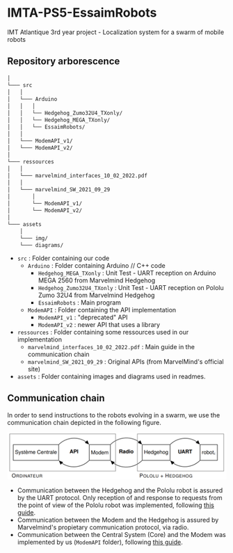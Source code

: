 # IMTA-PS5-EssaimRobots
IMT Atlantique 3rd year project - Localization system for a swarm of mobile robots

## Repository arborescence

```
│
└─── src
│	│
│	└─── Arduino 
│	│	│
│	│   └── Hedgehog_Zumo32U4_TXonly/
│	│   └── Hedgehog_MEGA_TXonly/
│	│   └── EssaimRobots/
│	│
│	└─── ModemAPI_v1/
│	└─── ModemAPI_v2/
│
└─── ressources
│	│
│	└─── marvelmind_interfaces_10_02_2022.pdf
│	│
│	└─── marvelmind_SW_2021_09_29
│		│
│		└── ModemAPI_v1/
│		└── ModemAPI_v2/
│
└─── assets
	│
	└─── img/
	└─── diagrams/

```

- `src` : Folder containing our code
	- `Arduino` : Folder containing Arduino // C++ code 
		- `Hedgehog_MEGA_TXonly` : Unit Test - UART reception on Arduino MEGA 2560 from Marvelmind Hedgehog
		- `Hedgehog_Zumo32U4_TXonly` : Unit Test - UART reception on Pololu Zumo 32U4 from Marvelmind Hedgehog
		- `EssaimRobots` : Main program
	- `ModemAPI` : Folder containing the API implementation 
		- `ModemAPI_v1` : "deprecated" API
		- `ModemAPI_v2` : newer API that uses a library
- `ressources` : Folder containing some ressources used in our implementation
	- `marvelmind_interfaces_10_02_2022.pdf` : Main guide in the communication chain
	- `marvelmind_SW_2021_09_29` : Original APIs (from MarvelMind's official site)
- `assets` : Folder containing images and diagrams used in readmes. 

## Communication chain 

In order to send instructions to the robots evolving in a swarm, we use the communication chain depicted in the following figure. 

![Alt text](assets/img/schema_communications.png)

- Communication between the Hedgehog and the Pololu robot is assured by the UART protocol. Only reception of and response to requests from the point of view of the Pololu robot was implemented, following [this guide](/ressources/marvelmind_interfaces_10_02_2022.pdf).
- Communication between the Modem and the Hedgehog is assured by Marvelmind's propietary communication protocol, via radio.
- Communication between the Central System (Core) and the Modem was implemented by us (`ModemAPI` folder), following [this guide](ressources/marvelmind_interfaces_10_02_2022.pdf).
